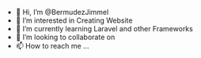 - 👋 Hi, I’m @BermudezJimmel
- 👀 I’m interested in Creating Website
- 🌱 I’m currently learning Laravel and other Frameworks
- 💞️ I’m looking to collaborate on 
- 📫 How to reach me ...

<!---
BermudezJimmel/BermudezJimmel is a ✨ special ✨ repository because its `README.md` (this file) appears on your GitHub profile.
You can click the Preview link to take a look at your changes.
--->
